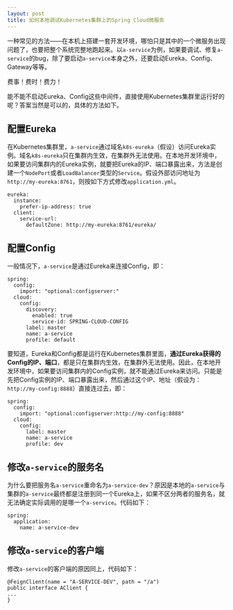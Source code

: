 ```yaml
---
layout: post
title: 如何本地调试Kubernetes集群上的Spring Cloud微服务
---
```


一种常见的方法——在本机上搭建一套开发环境，哪怕只是其中的一个微服务出现问题了，也要把整个系统完整地跑起来。以`a-service`为例，如果要调试、修复`a-service`的bug，除了要启动`a-service`本身之外，还要启动Eureka、Config、Gateway等等。

费事！费时！费力！

能不能不启动Eureka、Config这些中间件，直接使用Kubernetes集群里运行好的呢？答案当然是可以的，具体的方法如下。

## 配置Eureka

在Kubernetes集群里，`a-service`通过域名`k8s-eureka`（假设）访问Eureka实例。域名`k8s-eureka`只在集群内生效，在集群外无法使用。在本地开发环境中，如果要访问集群内的Eureka实例，就要把Eureka的IP、端口暴露出来，方法是创建一个`NodePort`或者`LoadBalancer`类型的`Service`。假设外部访问地址为`http://my-eureka:8761`，则按如下方式修改`application.yml`。

```
eureka:
  instance:
    prefer-ip-address: true
  client:
    service-url:
      defaultZone: http://my-eureka:8761/eureka/
```

## 配置Config

一般情况下，`a-service`是通过Eureka来连接Config，即：

```
spring:
  config:
    import: "optional:configserver:"
  cloud:
    config:
      discovery:
        enabled: true
        service-id: SPRING-CLOUD-CONFIG
      label: master
      name: a-service
      profile: default
```

要知道，Eureka和Config都是运行在Kubernetes集群里面，**通过Eureka获得的Config的IP、端口**，都是只在集群内生效，在集群外无法使用。因此，在本地开发环境中，如果要访问集群内的Config实例，就不能通过Eureka来访问。只能是先把Config实例的IP、端口暴露出来，然后通过这个IP、地址（假设为：`http://my-config:8888`）直接连过去，即：

```
spring:
  config:
    import: "optional:configserver:http://my-config:8888"
  cloud:
    config:
      label: master
      name: a-service
      profile: dev
```

## 修改`a-service`的服务名

为什么要把服务名`a-service`重命名为`a-service-dev`？原因是本地的`a-service`与集群的`a-service`最终都是注册到同一个Eureka上，如果不区分两者的服务名，就无法确定实际调用的是哪一个`a-service`。代码如下：

```
spring:
  application:
    name: a-service-dev
```

## 修改`a-service`的客户端

修改`a-service`的客户端的原因同上，代码如下：

```
@FeignClient(name = "A-SERVICE-DEV", path = "/a")
public interface AClient {
...
}
```
